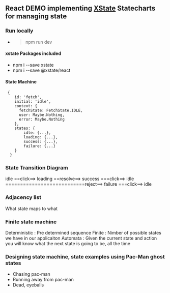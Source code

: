 ## React DEMO implementing [XState](https://xstate.js.org) Statecharts for managing state

### Run locally

- > npm run dev

#### xstate Packages included

- npm i --save xstate
- npm i --save @xstate/react

#### State Machine

```
 {
    id: 'fetch',
    initial: 'idle',
    context: {
      fetchState: FetchState.IDLE,
      user: Maybe.Nothing,
      error: Maybe.Nothing
    },
    states: {
        idle: {...},
        loading: {...},
        success: {...},
        failure: {...}
    }
  }
```

### State Transition Diagram

idle ==click==> loading ==resolve==> success ===click==> idle
===========================reject==> failure ===click==> idle

### Adjacency list

What state maps to what

### Finite state machine

Deterministic : Pre determined sequence
Finite : Nimber of possible states we have in our applicaiton
Automata : Given the current state and action you will know what the next state is going to be, all the time

### Designing state machine, state examples using Pac-Man ghost states

- Chasing pac-man
- Running away from pac-man
- Dead, eyeballs
